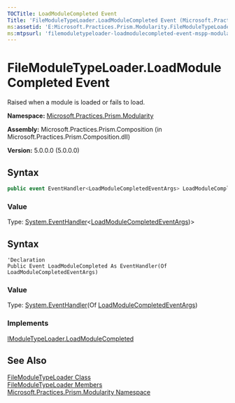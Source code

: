 ```yaml
---
TOCTitle: LoadModuleCompleted Event
Title: 'FileModuleTypeLoader.LoadModuleCompleted Event (Microsoft.Practices.Prism.Modularity)'
ms:assetid: 'E:Microsoft.Practices.Prism.Modularity.FileModuleTypeLoader.LoadModuleCompleted'
ms:mtpsurl: 'filemoduletypeloader-loadmodulecompleted-event-mspp-modularity.md'
---
```


# FileModuleTypeLoader.LoadModuleCompleted Event

Raised when a module is loaded or fails to load.

**Namespace:** [Microsoft.Practices.Prism.Modularity](https://msdn.microsoft.com/library/microsoft.practices.prism.modularity)

**Assembly:** Microsoft.Practices.Prism.Composition (in Microsoft.Practices.Prism.Composition.dll)

**Version:** 5.0.0.0 (5.0.0.0)

## Syntax

```C#
public event EventHandler<LoadModuleCompletedEventArgs> LoadModuleCompleted
```

### Value

Type: [System.EventHandler](http://msdn2.microsoft.com/en-us/library/db0etb8x)&lt;[LoadModuleCompletedEventArgs](https://msdn.microsoft.com/en-us/library/microsoft.practices.prism.modularity.loadmodulecompletedeventargs))&gt;

## Syntax

```VB
'Declaration
Public Event LoadModuleCompleted As EventHandler(Of LoadModuleCompletedEventArgs)
```
### Value

Type: [System.EventHandler](http://msdn2.microsoft.com/en-us/library/db0etb8x)(Of [LoadModuleCompletedEventArgs](https://msdn.microsoft.com/en-us/library/microsoft.practices.prism.modularity.loadmodulecompletedeventargs))

### Implements

[IModuleTypeLoader.LoadModuleCompleted](https://msdn.microsoft.com/library/microsoft.practices.prism.modularity.imoduletypeloader.loadmodulecompleted)

## See Also

[FileModuleTypeLoader Class](https://msdn.microsoft.com/library/microsoft.practices.prism.modularity.filemoduletypeloader)<br/>
[FileModuleTypeLoader Members](https://msdn.microsoft.com/library/microsoft.practices.prism.modularity.filemoduletypeloader)<br/>
[Microsoft.Practices.Prism.Modularity Namespace](https://msdn.microsoft.com/library/microsoft.practices.prism.modularity)